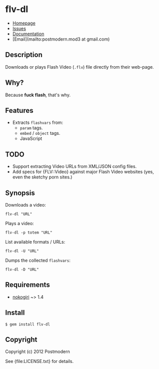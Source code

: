 # flv-dl

* [Homepage](https://github.com/sophsec/flv-dl#readme)
* [Issues](https://github.com/sophsec/flv-dl/issues)
* [Documentation](http://rubydoc.info/gems/flv-dl/frames)
* [Email](mailto:postmodern.mod3 at gmail.com)

## Description

Downloads or plays Flash Video (`.flv`) file directly from their web-page.

## Why?

Because **fuck flash**, that's why.

## Features

* Extracts `flashvars` from:
  * `param` tags.
  * `embed` / `object` tags.
  * JavaScript

## TODO

* Support extracting Video URLs from XML/JSON config files.
* Add specs for {FLV::Video} against major Flash Video websites
  (yes, even the sketchy porn sites.)

## Synopsis

Downloads a video:

    flv-dl "URL"

Plays a video:

    flv-dl -p totem "URL"

List available formats / URLs:

    flv-dl -U "URL"

Dumps the collected `flashvars`:

    flv-dl -D "URL"

## Requirements

* [nokogiri](https://github.com/tenderlove/nokogiri) ~> 1.4

## Install

    $ gem install flv-dl

## Copyright

Copyright (c) 2012 Postmodern

See {file:LICENSE.txt} for details.

